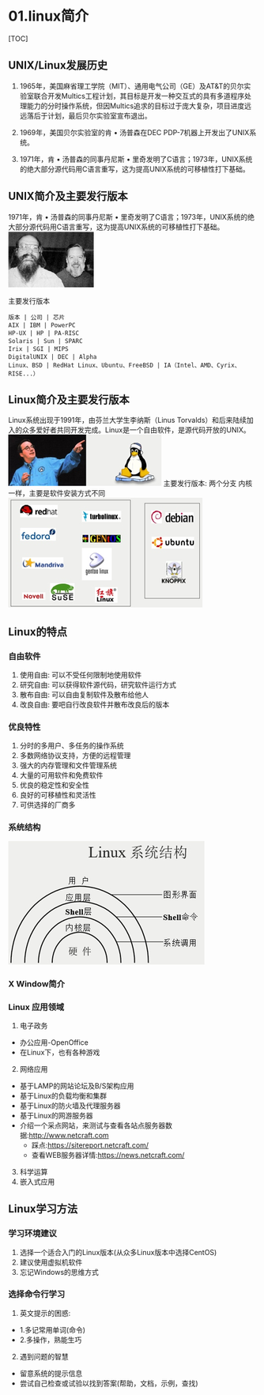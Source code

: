# 01.linux简介
[TOC]

## UNIX/Linux发展历史
1. 1965年，美国麻省理工学院（MIT）、通用电气公司（GE）及AT&T的贝尔实验室联合开发Multics工程计划，其目标是开发一种交互式的具有多道程序处理能力的分时操作系统，但因Multics追求的目标过于庞大复杂，项目进度远远落后于计划，最后贝尔实验室宣布退出。

2. 1969年，美国贝尔实验室的肯 • 汤普森在DEC PDP-7机器上开发出了UNIX系统。
3. 1971年，肯 • 汤普森的同事丹尼斯 • 里奇发明了C语言；1973年，UNIX系统的绝大部分源代码用C语言重写，这为提高UNIX系统的可移植性打下基础。

## UNIX简介及主要发行版本
1971年，肯 • 汤普森的同事丹尼斯 • 里奇发明了C语言；1973年，UNIX系统的绝大部分源代码用C语言重写，这为提高UNIX系统的可移植性打下基础。
![](./_image/2020-10-03-11-37-41.jpg)

主要发行版本
```table
版本 | 公司 | 芯片
AIX | IBM | PowerPC
HP-UX | HP | PA-RISC
Solaris | Sun | SPARC
Irix | SGI | MIPS
DigitalUNIX | DEC | Alpha
Linux、BSD | RedHat Linux、Ubuntu、FreeBSD | IA（Intel、AMD、Cyrix、RISE...）
```
## Linux简介及主要发行版本
Linux系统出现于1991年，由芬兰大学生李纳斯（Linus Torvalds）和后来陆续加入的众多爱好者共同开发完成。Linux是一个自由软件，是源代码开放的UNIX。
![](./_image/2020-10-03-11-38-16.jpg)
主要发行版本: 两个分支 内核一样，主要是软件安装方式不同
![](./_image/2020-10-03-11-39-34.jpg)
## Linux的特点
### 自由软件
1. 使用自由: 可以不受任何限制地使用软件
2. 研究自由: 可以获得软件源代码，研究软件运行方式
3. 散布自由: 可以自由复制软件及散布给他人
4. 改良自由: 要吧自行改良软件并散布改良后的版本

### 优良特性
1. 分时的多用户、多任务的操作系统
2. 多数网络协议支持，方便的远程管理
3. 强大的内存管理和文件管理系统
4. 大量的可用软件和免费软件
5. 优良的稳定性和安全性
6. 良好的可移植性和灵活性
7. 可供选择的厂商多

### 系统结构
![](./_image/2020-10-03-11-45-20.jpg)

### X Window简介

### Linux 应用领域
1. 电子政务
 - 办公应用-OpenOffice
 - 在Linux下，也有各种游戏
2. 网络应用
 - 基于LAMP的网站论坛及B/S架构应用
 - 基于Linux的负载均衡和集群
 - 基于Linux的防火墙及代理服务器
 - 基于Linux的网游服务器
 - 介绍一个采点网站，来测试与查看各站点服务器数据:http://www.netcraft.com
     + 踩点:https://sitereport.netcraft.com/
     +  查看WEB服务器详情:https://news.netcraft.com/

3. 科学运算
4. 嵌入式应用
## Linux学习方法

### 学习环境建议
1. 选择一个适合入门的Linux版本(从众多Linux版本中选择CentOS)
2. 建议使用虚拟机软件
3. 忘记Windows的思维方式

### 选择命令行学习
1. 英文提示的困惑: 
 - 1.多记常用单词(命令)
 - 2.多操作，熟能生巧
2. 遇到问题的智慧
 - 留意系统的提示信息
 - 尝试自己检查或试验以找到答案(帮助，文档，示例，查找)